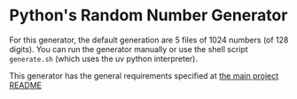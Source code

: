 # Python's Random Number Generator
For this generator, the default generation are 5 files of 1024 numbers (of 128 digits).
You can run the generator manually or use the shell script `generate.sh` (which uses the uv python interpreter).

This generator has the general requirements specified at [the main project README](../../README#requirements)
